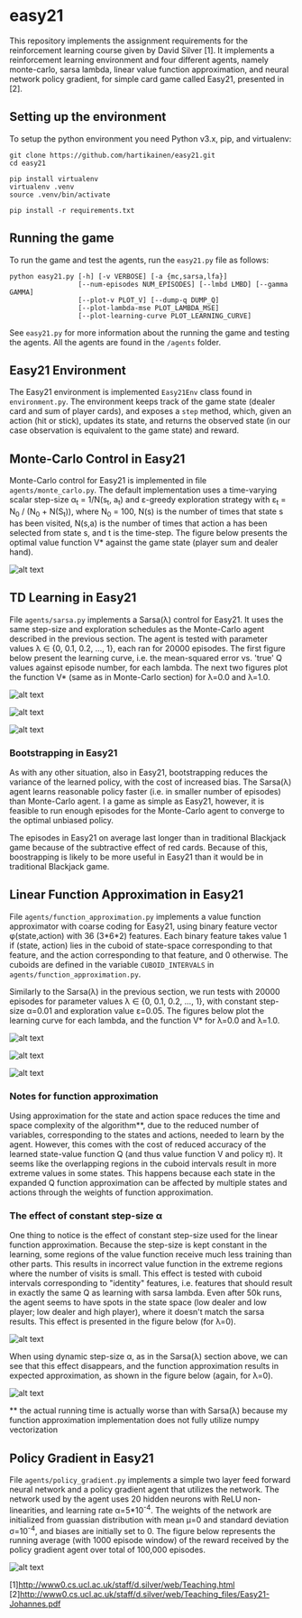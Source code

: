 # easy21
This repository implements the assignment requirements for the reinforcement learning course given by David Silver [1]. It implements a reinforcement learning environment and four different agents, namely monte-carlo, sarsa lambda, linear value function approximation, and neural network policy gradient, for simple card game called Easy21, presented in [2].


## Setting up the environment
To setup the python environment you need Python v3.x, pip, and virtualenv:
```
git clone https://github.com/hartikainen/easy21.git
cd easy21

pip install virtualenv
virtualenv .venv
source .venv/bin/activate

pip install -r requirements.txt
```


## Running the game
To run the game and test the agents, run the `easy21.py` file as follows:
```
python easy21.py [-h] [-v VERBOSE] [-a {mc,sarsa,lfa}]
                 [--num-episodes NUM_EPISODES] [--lmbd LMBD] [--gamma GAMMA]
                 [--plot-v PLOT_V] [--dump-q DUMP_Q]
                 [--plot-lambda-mse PLOT_LAMBDA_MSE]
                 [--plot-learning-curve PLOT_LEARNING_CURVE]
```
See `easy21.py` for more information about the running the game and testing the agents. All the agents are found in the `/agents` folder.


## Easy21 Environment
The Easy21 environment is implemented `Easy21Env` class found in `environment.py`. The environment keeps track of the game state (dealer card and sum of player cards), and exposes a `step` method, which, given an action (hit or stick), updates its state, and returns the observed state (in our case observation is equivalent to the game state) and reward.


## Monte-Carlo Control in Easy21
Monte-Carlo control for Easy21 is implemented in file `agents/monte_carlo.py`. The default implementation uses a time-varying scalar step-size α<sub>t</sub> = 1/N(s<sub>t</sub>, a<sub>t</sub>) and ε-greedy exploration strategy with ε<sub>t</sub> = N<sub>0</sub> / (N<sub>0</sub> + N(S<sub>t</sub>)), where N<sub>0</sub> = 100, N(s) is the number of times that state s has been visited, N(s,a) is the number of times that action a has been selected from state s, and t is the time-step.
The figure below presents the optimal value function V\* against the game state (player sum and dealer hand).

![alt text](https://github.com/hartikainen/easy21/blob/master/vis/V_mc_1000000_episodes.png)


## TD Learning in Easy21
File `agents/sarsa.py` implements a Sarsa(λ) control for Easy21. It uses the same step-size and exploration schedules as the Monte-Carlo agent described in the previous section. The agent is tested with parameter values λ ∈ {0, 0.1, 0.2, ..., 1}, each ran for 20000 episodes. The first figure below present the learning curve, i.e. the mean-squared error vs. 'true' Q values against episode number, for each lambda. The next two figures plot the function V\* (same as in Monte-Carlo section) for λ=0.0 and λ=1.0.

![alt text](https://github.com/hartikainen/easy21/blob/master/vis/lambda_mse_sarsa_gamma_1.0_episodes_20000.png)

![alt text](https://github.com/hartikainen/easy21/blob/master/vis/V_sarsa_lambda_0.0_gamma_1.0_episodes_20000.png)

![alt text](https://github.com/hartikainen/easy21/blob/master/vis/V_sarsa_lambda_1.0_gamma_1.0_episodes_20000.png)


### Bootstrapping in Easy21

As with any other situation, also in Easy21, bootstrapping reduces the variance of the learned policy, with the cost of increased bias. The Sarsa(λ) agent learns reasonable policy faster (i.e. in smaller number of episodes) than Monte-Carlo agent. I a game as simple as Easy21, however, it is feasible to run enough episodes for the Monte-Carlo agent to converge to the optimal unbiased policy.

The episodes in Easy21 on average last longer than in traditional Blackjack game because of the subtractive effect of red cards. Because of this, boostrapping is likely to be more useful in Easy21 than it would be in traditional Blackjack game.


## Linear Function Approximation in Easy21
File `agents/function_approximation.py` implements a value function approximator with coarse coding for Easy21, using binary feature vector φ(state,action) with 36 (3\*6\*2) features. Each binary feature takes value 1 if (state, action) lies in the cuboid of state-space corresponding to that feature, and the action corresponding to that feature, and 0 otherwise. The cuboids are defined in the variable `CUBOID_INTERVALS` in `agents/function_approximation.py`.

Similarly to the Sarsa(λ) in the previous section, we run tests with 20000 episodes for parameter values λ ∈ {0, 0.1, 0.2, ..., 1}, with constant step-size α=0.01 and exploration value ε=0.05. The figures below plot the learning curve for each lambda, and the function V\* for λ=0.0 and λ=1.0.

![alt text](https://github.com/hartikainen/easy21/blob/master/vis/lambda_mse_lfa_gamma_1.0_episodes_20000.png)

![alt text](https://github.com/hartikainen/easy21/blob/master/vis/V_lfa_lambda_0.0_gamma_1.0_episodes_20000.png)

![alt text](https://github.com/hartikainen/easy21/blob/master/vis/V_lfa_lambda_1.0_gamma_1.0_episodes_20000.png)


### Notes for function approximation
Using approximation for the state and action space reduces the time and space complexity of the algorithm\*\*, due to the reduced number of variables, corresponding to the states and actions, needed to learn by the agent. However, this comes with the cost of reduced accuracy of the learned state-value function Q (and thus value function V and policy π). It seems like the overlapping regions in the cuboid intervals result in more extreme values in some states. This happens because each state in the expanded Q function approximation can be affected by multiple states and actions through the weights of function approximation.


### The effect of constant step-size α
One thing to notice is the effect of constant step-size used for the linear function approximation. Because the step-size is kept constant in the learning, some regions of the value function receive much less training than other parts. This results in incorrect value function in the extreme regions where the number of visits is small. This effect is tested with cuboid intervals corresponding to "identity" features, i.e. features that should result in exactly the same Q as learning with sarsa lambda. Even after 50k runs, the agent seems to have spots in the state space (low dealer and low player; low dealer and high player), where it doesn't match the sarsa results. This effect is presented in the figure below (for λ=0).

![alt text](https://github.com/hartikainen/easy21/blob/master/vis/V_lfa_identity_features_static_alpha_lambda_0.0_gamma_1.0_episodes_50000.png)

When using dynamic step-size α, as in the Sarsa(λ) section above, we can see that this effect disappears, and the function approximation results in expected approximation, as shown in the figure below (again, for λ=0).

![alt text](https://github.com/hartikainen/easy21/blob/master/vis/V_lfa_identity_features_dynamic_alpha_lambda_0.0_gamma_1.0_episodes_50000.png)

\*\* the actual running time is actually worse than with Sarsa(λ) because my function approximation implementation does not fully utilize numpy vectorization

## Policy Gradient in Easy21
File `agents/policy_gradient.py` implements a simple two layer feed forward neural network and a policy gradient agent that utilizes the network. The network used by the agent uses 20 hidden neurons with ReLU non-linearities, and learning rate α=5*10<sup>-4</sup>. The weights of the network are initialized from guassian distribution with mean μ=0 and standard deviation σ=10<sup>-4</sup>, and biases are initially set to 0. The figure below represents the running average (with 1000 episode window) of the reward received by the policy gradient agent over total of 100,000 episodes.

![alt text](https://github.com/hartikainen/easy21/blob/master/vis/policy_gradient_rewards_episodes_100000.png)

[1]http://www0.cs.ucl.ac.uk/staff/d.silver/web/Teaching.html
[2]http://www0.cs.ucl.ac.uk/staff/d.silver/web/Teaching_files/Easy21-Johannes.pdf
